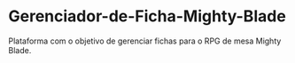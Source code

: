 # Gerenciador-de-Ficha-Mighty-Blade
Plataforma com o objetivo de gerenciar fichas para o RPG de mesa Mighty Blade.
